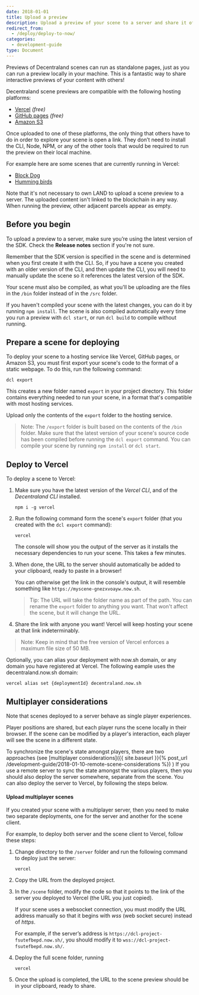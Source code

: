 ```yaml
---
date: 2018-01-01
title: Upload a preview
description: Upload a preview of your scene to a server and share it offchain.
redirect_from:
  - /deploy/deploy-to-now/
categories:
  - development-guide
type: Document
---
```


Previews of Decentraland scenes can run as standalone pages, just as you can run a preview locally in your machine. This is a fantastic way to share interactive previews of your content with others!

Decentraland scene previews are compatible with the following hosting platforms:

- [Vercel](https://vercel.com/) _(free)_
- [GitHub pages](https://pages.github.com/) _(free)_
- [Amazon S3](https://aws.amazon.com/s3/)

Once uploaded to one of these platforms, the only thing that others have to do in order to explore your scene is open a link. They don’t need to install the CLI, Node, NPM, or any of the other tools that would be required to run the preview on their local machine.

For example here are some scenes that are currently running in Vercel:

- [Block Dog](https://blockdog-navy.vercel.app)
- [Humming birds](https://hummingbirds.vercel.app)

Note that it's not necessary to own LAND to upload a scene preview to a server. The uploaded content isn't linked to the blockchain in any way. When running the preview, other adjacent parcels appear as empty.

## Before you begin

To upload a preview to a server, make sure you’re using the latest version of the SDK. Check the **Release notes** section if you're not sure.

Remember that the SDK version is specified in the scene and is determined when you first create it with the CLI. So, if you have a scene you created with an older version of the CLI, and then update the CLI, you will need to manually update the scene so it references the latest version of the SDK.

Your scene must also be compiled, as what you'll be uploading are the files in the `/bin` folder instead of in the `/src` folder.

If you haven't compiled your scene with the latest changes, you can do it by running `npm install`. The scene is also compiled automatically every time you run a preview with `dcl start`, or run `dcl build` to compile without running.

## Prepare a scene for deploying

To deploy your scene to a hosting service like Vercel, GitHub pages, or Amazon S3, you must first export your scene's code to the format of a static webpage. To do this, run the following command:

```
dcl export
```

This creates a new folder named `export` in your project directory. This folder contains everything needed to run your scene, in a format that's compatible with most hosting services.

Upload only the contents of the `export` folder to the hosting service.

> Note: The `/export` folder is built based on the contents of the `/bin` folder. Make sure that the latest version of your scene's source code has been compiled before running the `dcl export` command. You can compile your scene by running `npm install` or `dcl start`.

## Deploy to Vercel

To deploy a scene to Vercel:

1. Make sure you have the latest version of the _Vercel CLI_, and of the _Decentraland CLI_ installed.

   ```
   npm i -g vercel
   ```

2. Run the following command form the scene's `export` folder (that you created with the `dcl export` command):

   ```
   vercel
   ```

   The console will show you the output of the server as it installs the necessary dependencies to run your scene. This takes a few minutes.

3. When done, the URL to the server should automatically be added to your clipboard, ready to paste in a browser!

   You can otherwise get the link in the console's output, it will resemble something like `https://myscene-gnezxvoayw.now.sh`.

   > Tip: The URL will take the folder name as part of the path. You can rename the `export` folder to anything you want. That won't affect the scene, but it will change the URL.

4. Share the link with anyone you want! Vercel will keep hosting your scene at that link indeterminably.

> Note: Keep in mind that the free version of Vercel enforces a maximum file size of 50 MB.

Optionally, you can alias your deployment with now.sh domain, or any domain you have registered at Vercel. The following eample uses the decentraland.now.sh domain:

```
vercel alias set {deploymentId} decentraland.now.sh
```

## Multiplayer considerations

Note that scenes deployed to a server behave as single player experiences.

Player positions are shared, but each player runs the scene locally in their browser. If the scene can be modified by a player's interaction, each player will see the scene in a different state.

To synchronize the scene's state amongst players, there are two approaches (see [multiplayer considerations]({{ site.baseurl }}{% post_url /development-guide/2018-01-10-remote-scene-considerations %}) ) If you use a remote server to sync the state amongst the various players, then you should also deploy the server somewhere, separate from the scene. You can also deploy the server to Vercel, by following the steps below.

#### Upload multiplayer scenes

If you created your scene with a multiplayer server, then you need to make two separate deployments, one for the server and another for the scene client.

For example, to deploy both server and the scene client to Vercel, follow these steps:

1. Change directory to the `/server` folder and run the following command to deploy just the server:

   ```
   vercel
   ```

2) Copy the URL from the deployed project.

3) In the `/scene` folder, modify the code so that it points to the link of the server you deployed to Vercel (the URL you just copied).

   If your scene uses a websocket connection, you must modify the URL address manually so that it begins with _wss_ (web socket secure) instead of _https_.

   For example, if the server’s address is `https://dcl-project-fsutefbepd.now.sh/`, you should modify it to `wss://dcl-project-fsutefbepd.now.sh/`.

4) Deploy the full scene folder, running

   ```
   vercel
   ```

5) Once the upload is completed, the URL to the scene preview should be in your clipboard, ready to share.
